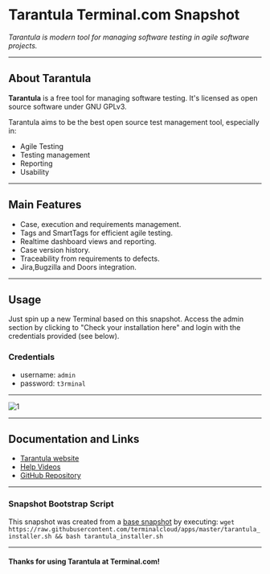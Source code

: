# **Tarantula** Terminal.com Snapshot

*Tarantula is modern tool for managing software testing in agile software projects.*

---

## About Tarantula

**Tarantula** is a free tool for managing software testing. It's licensed as open source software under GNU GPLv3.

Tarantula aims to be the best open source test management tool, especially in:
- Agile Testing
- Testing management
- Reporting
- Usability

---

## Main Features

- Case, execution and requirements management.
- Tags and SmartTags for efficient agile testing.
- Realtime dashboard views and reporting.
- Case version history.
- Traceability from requirements to defects.
- Jira,Bugzilla and Doors integration.

---

## Usage

Just spin up a new Terminal based on this snapshot. Access the admin section by clicking to "Check your installation here" and login with the credentials provided (see below).

### Credentials

- username: `admin`
- password: `t3rminal`

---

![1](http://i.imgur.com/MJZOFeK.png)

---

## Documentation and Links

- [Tarantula website](http://www.testiatarantula.com/)
- [Help Videos](http://www.testiatarantula.com/help/)
- [GitHub Repository](https://github.com/prove/tarantula)

---

### Snapshot Bootstrap Script

This snapshot was created from a [base snapshot](https://www.terminal.com/tiny/AxdiolL3Te) by executing:
`wget https://raw.githubusercontent.com/terminalcloud/apps/master/tarantula_installer.sh && bash tarantula_installer.sh`

---

#### Thanks for using Tarantula at Terminal.com!
